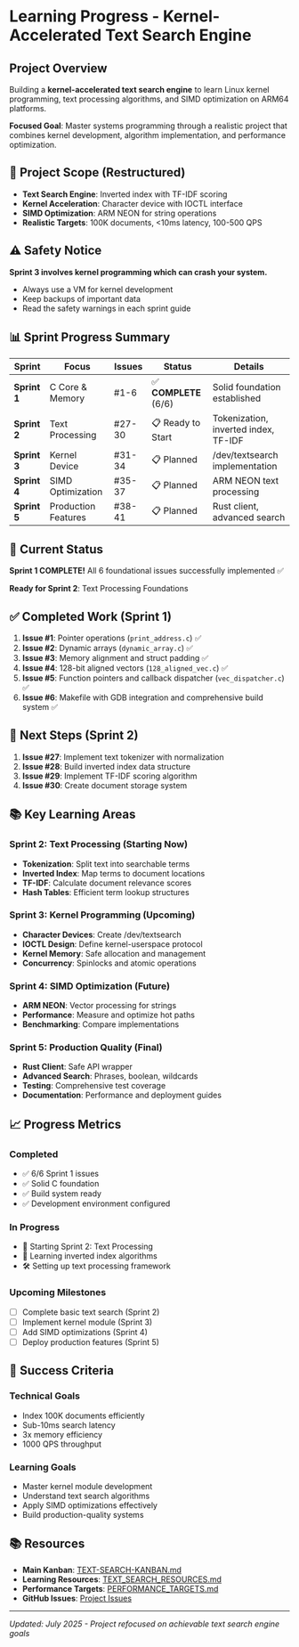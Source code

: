 # Learning Progress - Kernel-Accelerated Text Search Engine

## Project Overview
Building a **kernel-accelerated text search engine** to learn Linux kernel programming, text processing algorithms, and SIMD optimization on ARM64 platforms.

**Focused Goal**: Master systems programming through a realistic project that combines kernel development, algorithm implementation, and performance optimization.

## 🎯 Project Scope (Restructured)
- **Text Search Engine**: Inverted index with TF-IDF scoring
- **Kernel Acceleration**: Character device with IOCTL interface
- **SIMD Optimization**: ARM NEON for string operations
- **Realistic Targets**: 100K documents, <10ms latency, 100-500 QPS

## ⚠️ Safety Notice
**Sprint 3 involves kernel programming which can crash your system.**
- Always use a VM for kernel development
- Keep backups of important data
- Read the safety warnings in each sprint guide

## 📊 Sprint Progress Summary

| Sprint | Focus | Issues | Status | Details |
|--------|-------|--------|--------|---------|
| **Sprint 1** | C Core & Memory | #1-6 | ✅ **COMPLETE** (6/6) | Solid foundation established |
| **Sprint 2** | Text Processing | #27-30 | 📋 Ready to Start | Tokenization, inverted index, TF-IDF |
| **Sprint 3** | Kernel Device | #31-34 | 📋 Planned | /dev/textsearch implementation |
| **Sprint 4** | SIMD Optimization | #35-37 | 📋 Planned | ARM NEON text processing |
| **Sprint 5** | Production Features | #38-41 | 📋 Planned | Rust client, advanced search |

## 🎉 Current Status
**Sprint 1 COMPLETE!** All 6 foundational issues successfully implemented ✅

**Ready for Sprint 2**: Text Processing Foundations

## ✅ Completed Work (Sprint 1)
1. **Issue #1**: Pointer operations (`print_address.c`) ✅
2. **Issue #2**: Dynamic arrays (`dynamic_array.c`) ✅ 
3. **Issue #3**: Memory alignment and struct padding ✅
4. **Issue #4**: 128-bit aligned vectors (`128_aligned_vec.c`) ✅
5. **Issue #5**: Function pointers and callback dispatcher (`vec_dispatcher.c`) ✅
6. **Issue #6**: Makefile with GDB integration and comprehensive build system ✅

## 🚀 Next Steps (Sprint 2)
1. **Issue #27**: Implement text tokenizer with normalization
2. **Issue #28**: Build inverted index data structure
3. **Issue #29**: Implement TF-IDF scoring algorithm
4. **Issue #30**: Create document storage system

## 📚 Key Learning Areas

### Sprint 2: Text Processing (Starting Now)
- **Tokenization**: Split text into searchable terms
- **Inverted Index**: Map terms to document locations
- **TF-IDF**: Calculate document relevance scores
- **Hash Tables**: Efficient term lookup structures

### Sprint 3: Kernel Programming (Upcoming)
- **Character Devices**: Create /dev/textsearch
- **IOCTL Design**: Define kernel-userspace protocol
- **Kernel Memory**: Safe allocation and management
- **Concurrency**: Spinlocks and atomic operations

### Sprint 4: SIMD Optimization (Future)
- **ARM NEON**: Vector processing for strings
- **Performance**: Measure and optimize hot paths
- **Benchmarking**: Compare implementations

### Sprint 5: Production Quality (Final)
- **Rust Client**: Safe API wrapper
- **Advanced Search**: Phrases, boolean, wildcards
- **Testing**: Comprehensive test coverage
- **Documentation**: Performance and deployment guides

## 📈 Progress Metrics

### Completed
- ✅ 6/6 Sprint 1 issues
- ✅ Solid C foundation
- ✅ Build system ready
- ✅ Development environment configured

### In Progress
- 🔄 Starting Sprint 2: Text Processing
- 📖 Learning inverted index algorithms
- 🛠️ Setting up text processing framework

### Upcoming Milestones
- [ ] Complete basic text search (Sprint 2)
- [ ] Implement kernel module (Sprint 3)
- [ ] Add SIMD optimizations (Sprint 4)
- [ ] Deploy production features (Sprint 5)

## 🎯 Success Criteria

### Technical Goals
- Index 100K documents efficiently
- Sub-10ms search latency
- 3x memory efficiency
- 1000 QPS throughput

### Learning Goals
- Master kernel module development
- Understand text search algorithms
- Apply SIMD optimizations effectively
- Build production-quality systems

## 📚 Resources
- **Main Kanban**: [TEXT-SEARCH-KANBAN.md](TEXT-SEARCH-KANBAN.md)
- **Learning Resources**: [TEXT_SEARCH_RESOURCES.md](TEXT_SEARCH_RESOURCES.md)
- **Performance Targets**: [PERFORMANCE_TARGETS.md](PERFORMANCE_TARGETS.md)
- **GitHub Issues**: [Project Issues](https://github.com/[username]/C-refresher/issues)

---

*Updated: July 2025 - Project refocused on achievable text search engine goals*